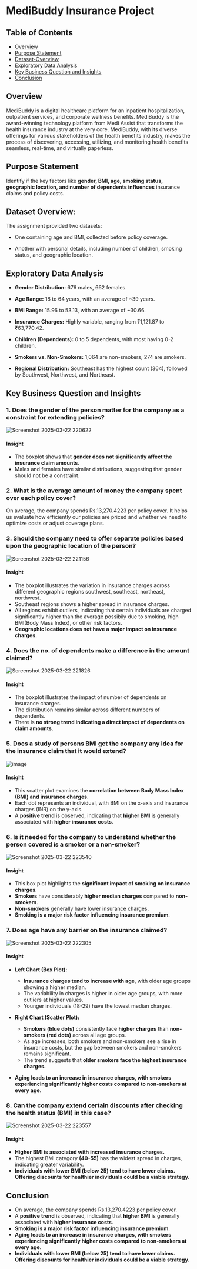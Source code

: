 # MediBuddy Insurance Project

## Table of Contents
- [Overview](#overview)
- [Purpose Statement](#purpose-statement)
- [Dataset-Overview](#dataset-overview)
- [Exploratory Data Analysis](#exploratory-data-analysis)
- [Key Business Question and Insights](#key-business-question-and-insights)
- [Conclusion](#conclusion)
  
## Overview

MediBuddy is a digital healthcare platform for an inpatient hospitalization, outpatient services, and corporate wellness benefits.
MediBuddy is the award-winning technology platform from Medi Assist that transforms the health insurance industry at the very core. MediBuddy, with its diverse offerings for various stakeholders of the health benefits industry, makes the process of discovering, accessing, utilizing, and monitoring health benefits seamless, real-time, and virtually paperless.

## Purpose Statement

Identify if the key factors like **gender, BMI, age, smoking status, geographic  location, and number of dependents influences** insurance claims and policy costs.

## Dataset Overview:

The assignment provided two datasets:

- One containing age and BMI, collected before policy coverage.

- Another with personal details, including number of children, smoking status, and geographic location.

## Exploratory Data Analysis

- **Gender Distribution:** 676 males, 662 females.

- **Age Range:** 18 to 64 years, with an average of ~39 years.

- **BMI Range:** 15.96 to 53.13, with an average of ~30.66.

- **Insurance Charges:** Highly variable, ranging from ₹1,121.87 to ₹63,770.42.

- **Children (Dependents):** 0 to 5 dependents, with most having 0-2 children.

- **Smokers vs. Non-Smokers:** 1,064 are non-smokers, 274 are smokers.

- **Regional Distribution:** Southeast has the highest count (364), followed by Southwest, Northwest, and Northeast.

## Key Business Question and Insights

### 1. Does the gender of the person matter for the company as a constraint for extending policies?

![Screenshot 2025-03-22 220622](https://github.com/user-attachments/assets/87e47627-2784-419e-adad-261832ca7ec1)

#### Insight
- The boxplot shows that **gender does not significantly affect the insurance claim amounts**.
- Males and females have similar distributions, suggesting that gender should not be a constraint.

### 2. What is the average amount of money the company spent over each policy cover?

On average, the company spends Rs.13,270.4223 per policy cover. It helps us evaluate how efficiently our policies are priced and whether we need to optimize costs or adjust coverage plans.

### 3. Should the company need to offer separate policies based upon the geographic location of the person?

![Screenshot 2025-03-22 221156](https://github.com/user-attachments/assets/5a5c1fcc-fca7-4e71-ba8d-61438da513d3)

#### Insight
- The boxplot illustrates the variation in insurance charges across different geographic regions southwest, southeast, northeast, northwest. 
- Southeast regions shows a higher spread in insurance charges.
- All regions exhibit outliers, indicating that certain individuals are charged significantly higher than the average possibily due to smoking, high BMI(Body Mass Index), or other risk factors.
- **Geographic locations does not have a major impact on insurance charges.**

### 4. Does the no. of dependents make a difference in the amount claimed?

![Screenshot 2025-03-22 221826](https://github.com/user-attachments/assets/20c02ec8-d371-4cdc-9fb1-f30ea034f556)

#### Insight
- The boxplot illustrates the impact of number of dependents on insurance charges.
- The distribution remains similar across different numbers of dependents.
- There is **no strong trend indicating a direct impact of dependents on claim amounts**.

### 5. Does a study of persons BMI get the company any idea for the insurance claim that it would extend?

![image](https://github.com/user-attachments/assets/c619cda0-b5fc-441b-a7fe-eb4ca90fafc0)

#### Insight
- This scatter plot examines the **correlation between Body Mass Index (BMI) and insurance charges**.
- Each dot represents an individual, with BMI on the x-axis and insurance charges (INR) on the y-axis.
- A **positive trend** is observed, indicating that **higher BMI** is generally associated with **higher insurance costs**.

### 6. Is it needed for the company to understand whether the person covered is a smoker or a non-smoker?

![Screenshot 2025-03-22 223540](https://github.com/user-attachments/assets/7a0ad98f-00c9-454d-9eee-08101b5e11fb)

#### Insight
- This box plot highlights the **significant impact of smoking on insurance charges**.
- **Smokers** have considerably **higher median charges** compared to **non-smokers**.
- **Non-smokers** generally have lower insurance charges,
- **Smoking is a major risk factor influencing insurance premium**.

### 7. Does age have any barrier on the insurance claimed?

![Screenshot 2025-03-22 222305](https://github.com/user-attachments/assets/5b11f8b3-bbd6-4764-b2b6-41474f0483e1)
   
#### Insight
- **Left Chart (Box Plot):**
    - **Insurance charges tend to increase with age**, with older age groups showing a higher median.
    - The variability in charges is higher in older age groups, with more outliers at higher values.
    - Younger individuals (18-29) have the lowest median charges.

- **Right Chart (Scatter Plot):**
    - **Smokers (blue dots)** consistently face **higher charges** than **non-smokers (red dots)** across all age groups.
    - As age increases, both smokers and non-smokers see a rise in insurance costs, but the gap between smokers and non-smokers remains significant.
    - The trend suggests that **older smokers face the highest insurance charges.**

- **Aging leads to an increase in insurance charges, with smokers experiencing significantly higher costs compared to non-smokers at every age.**

### 8. Can the company extend certain discounts after checking the health status (BMI) in this case?

![Screenshot 2025-03-22 223557](https://github.com/user-attachments/assets/e3cff480-0998-4d17-9ee1-3c1788af70c0)

#### Insight
- **Higher BMI is associated with increased insurance charges.**
- The highest BMI category **(40-55)** has the widest spread in charges, indicating greater variability.
- **Individuals with lower BMI (below 25) tend to have lower claims. Offering discounts for healthier individuals could be a viable strategy.**


## Conclusion
- On average, the company spends Rs.13,270.4223 per policy cover.
- A **positive trend** is observed, indicating that **higher BMI** is generally associated with **higher insurance costs**.
- **Smoking is a major risk factor influencing insurance premium**.
- **Aging leads to an increase in insurance charges, with smokers experiencing significantly higher costs compared to non-smokers at every age.**
- **Individuals with lower BMI (below 25) tend to have lower claims. Offering discounts for healthier individuals could be a viable strategy.**



